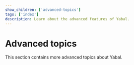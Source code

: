 ```yaml
---
show_children: ['advanced-topics']
tags: ['index']
description: Learn about the advanced features of Yabal.
---
```


# Advanced topics
This section contains more advanced topics about Yabal.
